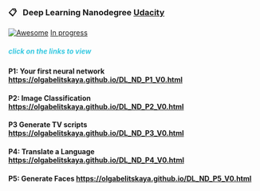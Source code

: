 ### &#x1F4CB; &nbsp; Deep Learning Nanodegree [Udacity](https://udacity.com)
 [![Awesome](https://olgabelitskaya.github.io/badge_awesome.svg)](https://olgabelitskaya.github.io/README.html) [In progress](https://olgabelitskaya.github.io/badge_in_progress.svg)
##### <span style="color:#37c9e1">click on the links to view</span>
#### P1: Your first neural network https://olgabelitskaya.github.io/DL_ND_P1_V0.html
#### P2:  Image Classification https://olgabelitskaya.github.io/DL_ND_P2_V0.html
#### P3  Generate TV scripts https://olgabelitskaya.github.io/DL_ND_P3_V0.html
#### P4:  Translate a Language https://olgabelitskaya.github.io/DL_ND_P4_V0.html
#### P5: Generate Faces  https://olgabelitskaya.github.io/DL_ND_P5_V0.html